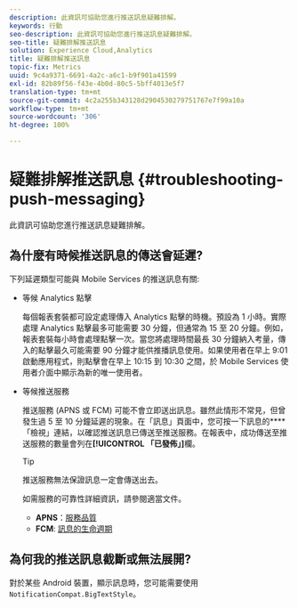 ```yaml
---
description: 此資訊可協助您進行推送訊息疑難排解。
keywords: 行動
seo-description: 此資訊可協助您進行推送訊息疑難排解。
seo-title: 疑難排解推送訊息
solution: Experience Cloud,Analytics
title: 疑難排解推送訊息
topic-fix: Metrics
uuid: 9c4a9371-6691-4a2c-a6c1-b9f901a41599
exl-id: 82b89f56-f43e-4b0d-80c5-5bff4013e5f7
translation-type: tm+mt
source-git-commit: 4c2a255b343128d2904530279751767e7f99a10a
workflow-type: tm+mt
source-wordcount: '306'
ht-degree: 100%

---
```


# 疑難排解推送訊息 {#troubleshooting-push-messaging}

此資訊可協助您進行推送訊息疑難排解。

## 為什麼有時候推送訊息的傳送會延遲?

下列延遲類型可能與 Mobile Services 的推送訊息有關:

* 等候 Analytics 點擊

   每個報表套裝都可設定處理傳入 Analytics 點擊的時機。預設為 1 小時。實際處理 Analytics 點擊最多可能需要 30 分鐘，但通常為 15 至 20 分鐘。例如，報表套裝每小時會處理點擊一次。當您將處理時間最長 30 分鐘納入考量，傳入的點擊最久可能需要 90 分鐘才能供推播訊息使用。如果使用者在早上 9:01 啟動應用程式，則點擊會在早上 10:15 到 10:30 之間，於 Mobile Services 使用者介面中顯示為新的唯一使用者。

* 等候推送服務

   推送服務 (APNS 或 FCM) 可能不會立即送出訊息。雖然此情形不常見，但曾發生過 5 至 10 分鐘延遲的現象。在「訊息」頁面中，您可按一下訊息的&#x200B;****「檢視」連結，以確認推送訊息已傳送至推送服務。在報表中，成功傳送至推送服務的數量會列在&#x200B;**[!UICONTROL 「已發佈」]**&#x200B;欄。

   >[!TIP]
   >
   >推送服務無法保證訊息一定會傳送出去。

   如需服務的可靠性詳細資訊，請參閱適當文件。

   * **APNS**：[服務品質](https://developer.apple.com/library/content/documentation/NetworkingInternet/Conceptual/RemoteNotificationsPG/APNSOverview.html#//apple_ref/doc/uid/TP40008194-CH8-SW5)
   * **FCM**: [訊息的生命週期](https://firebase.google.com/docs/cloud-messaging/concept-options#lifetime)

## 為何我的推送訊息截斷或無法展開?

對於某些 Android 裝置，顯示訊息時，您可能需要使用 `NotificationCompat.BigTextStyle`。
